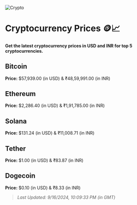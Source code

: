 
![Crypto](https://www.techguide.com.au/wp-content/uploads/2020/11/crypto3.jpeg)

# Cryptocurrency Prices 🪙📈

#### Get the latest cryptocurrency prices in USD and INR for top 5 cryptocurrencies.

## Bitcoin

**Price:** $57,939.00 (in USD) & ₹48,59,991.00 (in INR)

## Ethereum

**Price:** $2,286.40 (in USD) & ₹1,91,785.00 (in INR)

## Solana

**Price:** $131.24 (in USD) & ₹11,008.71 (in INR)

## Tether

**Price:** $1.00 (in USD) & ₹83.87 (in INR)

## Dogecoin

**Price:** $0.10 (in USD) & ₹8.33 (in INR)

> _Last Updated: 9/16/2024, 10:09:33 PM (in GMT)_
